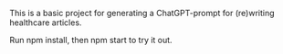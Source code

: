 This is a basic project for generating a ChatGPT-prompt for (re)writing healthcare articles.

Run npm install, then npm start to try it out.
